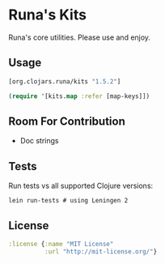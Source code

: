 # Runa's Kits

Runa's core utilities.  Please use and enjoy. 

Usage
-----

```clj
[org.clojars.runa/kits "1.5.2"]
```

```clj
(require '[kits.map :refer [map-keys]])
```

Room For Contribution
---------------------

* Doc strings

Tests
-----

Run tests vs all supported Clojure versions:

```
lein run-tests # using Leningen 2
```

License
-------

```clj
:license {:name "MIT License"
          :url "http://mit-license.org/"}
```
